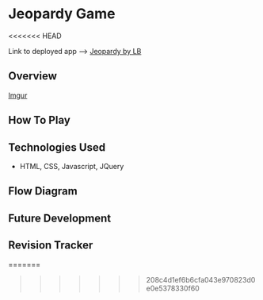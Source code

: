 # Jeopardy Game
<<<<<<< HEAD

Link to deployed app --> [Jeopardy by LB](https://laurabusta.github.io/jeopardy-game/index.html)

## Overview

[Imgur](https://i.imgur.com/7c1s2EO.png)



## How To Play

## Technologies Used
* HTML, CSS, Javascript, JQuery

## Flow Diagram

## Future Development

## Revision Tracker

=======
>>>>>>> 208c4d1ef6b6cfa043e970823d0e0e5378330f60

